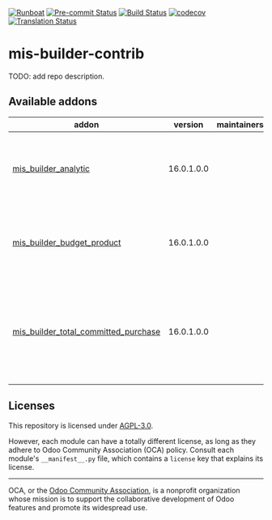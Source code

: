 
[![Runboat](https://img.shields.io/badge/runboat-Try%20me-875A7B.png)](https://runboat.odoo-community.org/builds?repo=OCA/mis-builder-contrib&target_branch=16.0)
[![Pre-commit Status](https://github.com/OCA/mis-builder-contrib/actions/workflows/pre-commit.yml/badge.svg?branch=16.0)](https://github.com/OCA/mis-builder-contrib/actions/workflows/pre-commit.yml?query=branch%3A16.0)
[![Build Status](https://github.com/OCA/mis-builder-contrib/actions/workflows/test.yml/badge.svg?branch=16.0)](https://github.com/OCA/mis-builder-contrib/actions/workflows/test.yml?query=branch%3A16.0)
[![codecov](https://codecov.io/gh/OCA/mis-builder-contrib/branch/16.0/graph/badge.svg)](https://codecov.io/gh/OCA/mis-builder-contrib)
[![Translation Status](https://translation.odoo-community.org/widgets/mis-builder-contrib-16-0/-/svg-badge.svg)](https://translation.odoo-community.org/engage/mis-builder-contrib-16-0/?utm_source=widget)

<!-- /!\ do not modify above this line -->

# mis-builder-contrib

TODO: add repo description.

<!-- /!\ do not modify below this line -->

<!-- prettier-ignore-start -->

[//]: # (addons)

Available addons
----------------
addon | version | maintainers | summary
--- | --- | --- | ---
[mis_builder_analytic](mis_builder_analytic/) | 16.0.1.0.0 |  | Provide account analytic lines for MIS builder reports
[mis_builder_budget_product](mis_builder_budget_product/) | 16.0.1.0.0 |  | Offer more options for budgets for MIS reports
[mis_builder_total_committed_purchase](mis_builder_total_committed_purchase/) | 16.0.1.0.0 |  | Addon to create a alternative source based on all purchase order line with MIS Builder.

[//]: # (end addons)

<!-- prettier-ignore-end -->

## Licenses

This repository is licensed under [AGPL-3.0](LICENSE).

However, each module can have a totally different license, as long as they adhere to Odoo Community Association (OCA)
policy. Consult each module's `__manifest__.py` file, which contains a `license` key
that explains its license.

----
OCA, or the [Odoo Community Association](http://odoo-community.org/), is a nonprofit
organization whose mission is to support the collaborative development of Odoo features
and promote its widespread use.
